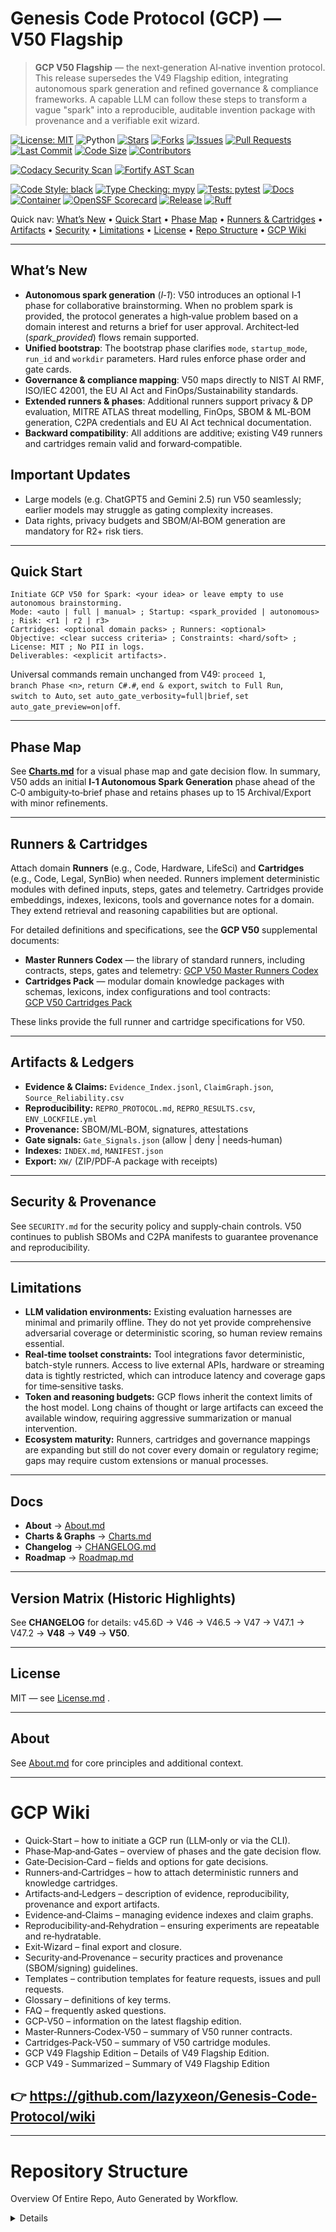 # Genesis Code Protocol (GCP) — V50 Flagship

> **GCP V50 Flagship** — the next‑generation AI‑native invention protocol. This release supersedes the V49 Flagship edition, integrating autonomous spark generation and refined governance & compliance frameworks. A capable LLM can follow these steps to transform a vague "spark" into a reproducible, auditable invention package with provenance and a verifiable exit wizard.

<!-- PR Mentor badges -->
<!-- CORE BADGES -->
[![License: MIT](https://img.shields.io/badge/license-MIT-brightgreen)](LICENSE.md)
![Python](https://img.shields.io/badge/python-3.10%2B-blue)
[![Stars](https://img.shields.io/github/stars/lazyxeon/Genesis-Code-Protocol?style=flat)](https://github.com/lazyxeon/Genesis-Code-Protocol/stargazers)
[![Forks](https://img.shields.io/github/forks/lazyxeon/Genesis-Code-Protocol?style=flat)](https://github.com/lazyxeon/Genesis-Code-Protocol/network/members)
[![Issues](https://img.shields.io/github/issues/lazyxeon/Genesis-Code-Protocol)](https://github.com/lazyxeon/Genesis-Code-Protocol/issues)
[![Pull Requests](https://img.shields.io/github/issues-pr/lazyxeon/Genesis-Code-Protocol)](https://github.com/lazyxeon/Genesis-Code-Protocol/pulls)
[![Last Commit](https://img.shields.io/github/last-commit/lazyxeon/Genesis-Code-Protocol)](https://github.com/lazyxeon/Genesis-Code-Protocol/commits/main)
[![Code Size](https://img.shields.io/github/languages/code-size/lazyxeon/Genesis-Code-Protocol)](https://github.com/lazyxeon/Genesis-Code-Protocol)
[![Contributors](https://img.shields.io/github/contributors/lazyxeon/Genesis-Code-Protocol)](https://github.com/lazyxeon/Genesis-Code-Protocol/graphs/contributors)

<!-- CI / AUTOMATION BADGES -->
[![Codacy Security Scan](https://github.com/lazyxeon/Genesis-Code-Protocol/actions/workflows/codacy.yml/badge.svg)](https://github.com/lazyxeon/Genesis-Code-Protocol/actions/workflows/codacy.yml)
[![Fortify AST Scan](https://github.com/lazyxeon/Genesis-Code-Protocol/actions/workflows/fortify.yml/badge.svg)](https://github.com/lazyxeon/Genesis-Code-Protocol/actions/workflows/fortify.yml)

<!-- QUALITY / STYLE -->
[![Code Style: black](https://img.shields.io/badge/code%20style-black-000000.svg)](https://black.readthedocs.io/)
[![Type Checking: mypy](https://img.shields.io/badge/type%20checking-mypy-2A6DB2)](https://mypy.readthedocs.io/)
[![Tests: pytest](https://img.shields.io/badge/tests-pytest-0A9EDC)](https://docs.pytest.org/)
[![Docs](https://img.shields.io/badge/docs-mkdocs%20material-blue)](https://lazyxeon.github.io/Genesis-Code-Protocol/)
[![Container](https://img.shields.io/badge/ghcr-image-blue)](https://ghcr.io/lazyxeon/Genesis-Code-Protocol)
[![OpenSSF Scorecard](https://api.scorecard.dev/projects/github.com/lazyxeon/Genesis-Code-Protocol/badge)](https://scorecard.dev/viewer/?uri=github.com/lazyxeon/Genesis-Code-Protocol)
[![Release](https://img.shields.io/github/v/release/lazyxeon/Genesis-Code-Protocol)](https://github.com/lazyxeon/Genesis-Code-Protocol/releases/latest)
[![Ruff](https://img.shields.io/badge/Ruff-linting-blue)](https://docs.astral.sh/ruff/)

Quick nav: [What’s New](#whats-new) • [Quick Start](#quick-start) • [Phase Map](#phase-map) • [Runners & Cartridges](#runners--cartridges) • [Artifacts](#artifacts--ledgers) • [Security](#security--provenance) • [Limitations](#limitations) • [License](#license) • [Repo Structure](#Repository-Structure) •  [GCP Wiki](#GCP-Wiki)

---

## What’s New

- **Autonomous spark generation** (*I‑1*): V50 introduces an optional I‑1 phase for collaborative brainstorming. When no problem spark is provided, the protocol generates a high‑value problem based on a domain interest and returns a brief for user approval. Architect‑led (*spark_provided*) flows remain supported.
- **Unified bootstrap**: The bootstrap phase clarifies `mode`, `startup_mode`, `run_id` and `workdir` parameters. Hard rules enforce phase order and gate cards.
- **Governance & compliance mapping**: V50 maps directly to NIST AI RMF, ISO/IEC 42001, the EU AI Act and FinOps/Sustainability standards.
- **Extended runners & phases**: Additional runners support privacy & DP evaluation, MITRE ATLAS threat modelling, FinOps, SBOM & ML‑BOM generation, C2PA credentials and EU AI Act technical documentation.
- **Backward compatibility**: All additions are additive; existing V49 runners and cartridges remain valid and forward‑compatible.

## Important Updates

- Large models (e.g. ChatGPT5 and Gemini 2.5) run V50 seamlessly; earlier models may struggle as gating complexity increases.
- Data rights, privacy budgets and SBOM/AI‑BOM generation are mandatory for R2+ risk tiers.

---

## Quick Start

```
Initiate GCP V50 for Spark: <your idea> or leave empty to use autonomous brainstorming.
Mode: <auto | full | manual> ; Startup: <spark_provided | autonomous> ; Risk: <r1 | r2 | r3>
Cartridges: <optional domain packs> ; Runners: <optional>
Objective: <clear success criteria> ; Constraints: <hard/soft> ; License: MIT ; No PII in logs.
Deliverables: <explicit artifacts>.
```

Universal commands remain unchanged from V49: `proceed 1`, `branch Phase <n>`, `return C#.#`, `end & export`, `switch to Full Run`, `switch to Auto`, `set auto_gate_verbosity=full|brief`, `set auto_gate_preview=on|off`.

---

## Phase Map

See **[Charts.md](./Charts.md)** for a visual phase map and gate decision flow. In summary, V50 adds an initial **I‑1 Autonomous Spark Generation** phase ahead of the C‑0 ambiguity‑to‑brief phase and retains phases up to 15 Archival/Export with minor refinements.

---

## Runners & Cartridges

Attach domain **Runners** (e.g., Code, Hardware, LifeSci) and **Cartridges** (e.g., Code, Legal, SynBio) when needed. Runners implement deterministic modules with defined inputs, steps, gates and telemetry. Cartridges provide embeddings, indexes, lexicons, tools and governance notes for a domain. They extend retrieval and reasoning capabilities but are optional.

For detailed definitions and specifications, see the **GCP V50** supplemental documents:

- **Master Runners Codex** — the library of standard runners, including contracts, steps, gates and telemetry: [GCP V50 Master Runners Codex](GCP%20Runners/GCP%20V50%20Supplemental%20Docs/GCP%20V50%20Master%20Runners%20Codex.md)
- **Cartridges Pack** — modular domain knowledge packages with schemas, lexicons, index configurations and tool contracts: [GCP V50 Cartridges Pack](GCP%20Runners/GCP%20V50%20Supplemental%20Docs/GCP%20V50%20Cartridges%20Pack.md)

These links provide the full runner and cartridge specifications for V50.

---

## Artifacts & Ledgers

- **Evidence & Claims:** `Evidence_Index.jsonl`, `ClaimGraph.json`, `Source_Reliability.csv`
- **Reproducibility:** `REPRO_PROTOCOL.md`, `REPRO_RESULTS.csv`, `ENV_LOCKFILE.yml`
- **Provenance:** SBOM/ML‑BOM, signatures, attestations
- **Gate signals:** `Gate_Signals.json` (allow | deny | needs‑human)
- **Indexes:** `INDEX.md`, `MANIFEST.json`
- **Export:** `XW/` (ZIP/PDF‑A package with receipts)

---

## Security & Provenance

See `SECURITY.md` for the security policy and supply‑chain controls. V50 continues to publish SBOMs and C2PA manifests to guarantee provenance and reproducibility.

---

## Limitations

- **LLM validation environments:** Existing evaluation harnesses are minimal and primarily offline. They do not yet provide comprehensive adversarial coverage or deterministic scoring, so human review remains essential.
- **Real‑time toolset constraints:** Tool integrations favor deterministic, batch-style runners. Access to live external APIs, hardware or streaming data is tightly restricted, which can introduce latency and coverage gaps for time‑sensitive tasks.
- **Token and reasoning budgets:** GCP flows inherit the context limits of the host model. Long chains of thought or large artifacts can exceed the available window, requiring aggressive summarization or manual intervention.
- **Ecosystem maturity:** Runners, cartridges and governance mappings are expanding but still do not cover every domain or regulatory regime; gaps may require custom extensions or manual processes.

---

## Docs

- **About** → [About.md](./About.md)  
- **Charts & Graphs** → [Charts.md](./Charts.md)  
- **Changelog** → [CHANGELOG.md](./CHANGELOG.md)
- **Roadmap** → [Roadmap.md](./Roadmap.md)

---

## Version Matrix (Historic Highlights)

See **CHANGELOG** for details: v45.6D → V46 → V46.5 → V47 → V47.1 → V47.2 → **V48** → **V49** → **V50**.

---

## License

MIT — see [License.md](./LICENSE.md) .

---

## About

See [About.md](./About.md) for core principles and additional context.

---

#  **GCP Wiki**

- Quick‑Start – how to initiate a GCP run (LLM‑only or via the CLI).
- Phase‑Map‑and‑Gates – overview of phases and the gate decision flow.
- Gate‑Decision‑Card – fields and options for gate decisions.
- Runners‑and‑Cartridges – how to attach deterministic runners and knowledge cartridges.
- Artifacts‑and‑Ledgers – description of evidence, reproducibility, provenance and export artifacts.
- Evidence‑and‑Claims – managing evidence indexes and claim graphs.
- Reproducibility‑and‑Rehydration – ensuring experiments are repeatable and re‑hydratable.
- Exit‑Wizard – final export and closure.
- Security‑and‑Provenance – security practices and provenance (SBOM/signing) guidelines.
- Templates – contribution templates for feature requests, issues and pull requests.
- Glossary – definitions of key terms.
- FAQ – frequently asked questions.
- GCP‑V50 – information on the latest flagship edition.
- Master‑Runners‑Codex‑V50 – summary of V50 runner contracts.
- Cartridges‑Pack‑V50 – summary of V50 cartridge modules.
- GCP V49 Flagship Edition – Details of V49 Flagship Edition.
- GCP V49 ‐ Summarized – Summary of V49 Flagship Edition

## **👉 https://github.com/lazyxeon/Genesis-Code-Protocol/wiki**

---

# **Repository Structure**

Overview Of Entire Repo, Auto Generated by Workflow.
 
<details><!-- BEGIN:REPO_STRUCTURE -->
```
├── .devcontainer/
│   └── devcontainer.json
├── .dockerignore
├── .flake8
├── .gitattributes
├── .gitignore
├── .markdownlint.yml
├── .markdownlintignore
├── .pre-commit-config.yaml
├── About.md
├── CHANGELOG.md
├── CITATION.cff
├── Charts.md
├── Code of Conduct.md
├── Contributing.md
├── Dockerfile
├── Documents/
│   ├── A Documents Readme.md
│   ├── AI ChatGPT Critical Analysis Flagship GCP V49.md
│   ├── AI ChatGPT Critical Analysis GCP V45.6D.md
│   ├── AI ChatGPT Critical Analysis GCP V46.md
│   ├── AI ChatGPT Critical Analysis V47 Full Run EV issue.md
│   ├── AI Claude Critical Analysis Flagship GCP V49.md
│   ├── AI Claude Critical Analysis GCP V45.6d.md
│   ├── AI Claude Critical Analysis GCP V46.md
│   ├── AI Claude Critical Analysis V47 full run EV issue.md
│   ├── AI Grok Critical Analysis Flagship GCPV49.md
│   ├── AI Grok Critical Analysis GCP V45.6D.md
│   ├── AI Grok Critical Analysis GCP V46 .md
│   ├── AI Grok Critical Analysis V47 Full Run EV issue.md
│   ├── Feature Requests.md
│   ├── Issue Template.md
│   ├── Operations Manual.md
│   ├── Pull Request Template.md
│   ├── Requirements.md
│   ├── Security.md
│   ├── Theoretical Soundness Analysis.md
│   ├── index.md
│   ├── releases.md
│   └── security_report.md
├── EXIT_WIZARD.txt
├── GCP Current Version(V50 Flagship Edition).md
├── GCP Runners/
│   ├── A V49.0 Master Runners Codex: Flagship Edition.md
│   ├── Agriculture & Environmental MVR Runner.md
│   ├── Archaeology_History Runner.md
│   ├── Code Runner.md
│   ├── Culinary Cartridge.md
│   ├── Cybersecurity Runner.md
│   ├── Deep Sea Runner.md
│   ├── Education Runner.md
│   ├── Energy_Power Runner.md
│   ├── Entertainment Cartridge.md
│   ├── Exotics Runner.md
│   ├── Finance & FinTech Runner.md
│   ├── GCP V50 Supplemental Docs/
│   │   ├── GCP V50 Cartridges Pack.md
│   │   └── GCP V50 Master Runners Codex.md
│   ├── Humanitarian_Disaster Relief Cartridge.md
│   ├── Industrial & Utilities OT Runner.md
│   ├── Infrastructure Runner.md
│   ├── Legal Cartridge.md
│   ├── Life Sciences Runner.md
│   ├── Physical Runner.md
│   ├── Political Systems Runner.md
│   ├── Public Programs_Policy Runner.md
│   ├── Spaceflight_Aerospace Runner.md
│   ├── Sports_Athletics Cartridge.md
│   └── Theology Runner.md
├── GCP-All-Variants/
│   ├── Changelog.md
│   ├── Changelog_P2.md
│   ├── V09.md
│   ├── V11.md
│   ├── V20.md
│   ├── V22.md
│   ├── V23.md
│   ├── V30.md
│   ├── V34.md
│   ├── V35.md
│   ├── V36.md
│   ├── V40.md
│   ├── V41.md
│   ├── V42.md
│   ├── V43.0.md
│   ├── V43.6.md
│   ├── V43.7.md
│   ├── V44.1.md
│   ├── V44.7.md
│   ├── V44.8.md
│   ├── V44.9b.md
│   ├── V44.9d.md
│   ├── V45.0.md
│   ├── V45.1.md
│   ├── V45.2.md
│   ├── V45.3.md
│   ├── V45.4A.md
│   ├── V45.5.md
│   ├── V45.6.md
│   ├── V46.0.md
│   ├── V46.5.md
│   ├── V47.0.md
│   ├── V47.1.md
│   ├── V47.2.md
│   ├── V48.0.md
│   ├── V49.0.md
│   ├── V49.1 Flagship Edition.md
│   └── V50.md
├── LICENSE.md
├── Makefile
├── Notebooks/
│   ├── A Notebook Readme.md
│   ├── Adaptive QoS Allocator.ipynb
│   ├── Alloy Perceptual Loss.py
│   ├── Alloyscript.py
│   ├── Audio Processing.md
│   ├── Duality Unzipped Ouput/
│   │   ├── BENCHMARK_LEDGER.md
│   │   ├── DECISION_LEDGER.md
│   │   ├── ENV_LOCKFILE.yml
│   │   ├── Makefile
│   │   ├── README.md
│   │   ├── S49_6_Param_Sweep.csv
│   │   ├── S49_extended_details (1).csv
│   │   ├── S49_extended_summary (1).csv
│   │   ├── __init__.py
│   │   ├── adaptive_controller.py
│   │   ├── api_server.py
│   │   ├── dataplane.py
│   │   ├── default_policy.yml
│   │   ├── duality-agent.service
│   │   ├── flow_classifier.py
│   │   ├── main.py
│   │   ├── masque_placeholder.py
│   │   ├── openapi.yaml
│   │   ├── policy.py
│   │   ├── requirements.txt
│   │   ├── setup_duality.sh
│   │   ├── sim_duality.py
│   │   └── sqm_duality.conf
│   ├── Full Runs/
│   │   ├── A FR Readme.md
│   │   ├── Flagship Full Runs/
│   │   ├── GCP V50 Full Runs/
│   │   ├── High Speed Internet Issue V49 Full Run.md
│   │   ├── Known EV issue Full Run, GCPv47.md
│   │   ├── Latch Full run.md
│   │   ├── Quantum Mechanics Full Run.md
│   │   ├── Solar Energy Full Run.md
│   │   └── V48 Full Run.md
│   ├── JACCO.ipynb
│   ├── Latch LCH.md
│   ├── MOSAIC.ipynb
│   └── Modulift Unzipped Output/
│       ├── CMakeLists.txt
│       ├── README_MODULIFT_v0.1.md
│       ├── REFERENCES.md
│       ├── S48_-0.5A_CK_Drift.md
│       ├── S48_-0.8_TRIZ_Contradictions.md
│       ├── S48_-1_WorthIt_Report.md
│       ├── S48_10.0_Simplicity_Audit.md
│       ├── S48_10.5_Optimization_Ledger.md
│       ├── S48_1_Context_Dossier.md
│       ├── S48_2_Influence_Matrix.md
│       ├── S48_3_Design_Envelope.md
│       ├── S48_4_BranchTree.md
│       ├── S48_5_Architecture_Blueprint.md
│       ├── S48_6_FunctionalPlan.md
│       ├── S48_8.9_RedTeam_Findings.md
│       ├── S48_9_Validation_Template.md
│       ├── bench_build.ps1
│       ├── bench_build.sh
│       ├── enable-named-modules.cmake
│       ├── headers.cmake
│       ├── hu-clang-gcc.cmake
│       ├── hu-msvc.cmake
│       ├── lib.cpp
│       ├── main.cpp
│       ├── math.hpp
│       ├── modulift-bench.yml
│       ├── modulift_explain.py
│       ├── modulift_explain_rules.json
│       └── util.hpp
├── README.md
├── Roadmap.md
├── SECURITY.md
├── Table Of Contents.md
├── cli_bundle/
│   ├── Readme.md
│   ├── __init__.py
│   ├── audit_utils.py
│   ├── full_run.py
│   ├── gcp_cli.py
│   ├── phase1.py
│   ├── phase6_7.py
│   ├── prompt_utils.py
│   └── requirements.txt
├── cost_model.md
├── docker/
│   ├── .dockerignore
│   ├── Dockerfile
│   └── requirements.txt
├── docs/
│   ├── ci-workflow-diagnoser-runbook.md
│   ├── dependency-review-workflow.md
│   ├── index.md
│   ├── roadmap.md
│   └── runbook.md
├── governance.yaml
├── integration_contract.md
├── lyra-exit-bundle-copilot_fix-ca55d134-03f1-4931-9d50-938a5add5ec0.zip
├── mkdocs.yml
├── observability.yaml
├── pytest.ini
├── requirements-dev.txt
├── requirements.txt
├── scripts/
│   ├── __init__.py
│   ├── fix_md_spacing.py
│   ├── generate_changelog.py
│   ├── generate_repo_toc.py
│   ├── generate_sbom.py
│   ├── make_exit_bundle.sh
│   ├── update_repo_structure.py
│   ├── validate_dependencies.py
│   └── validate_workflows.py
├── security.md
├── setup.py
├── src/
│   ├── __init__.py
│   ├── automerge.py
│   ├── codacy.py
│   ├── config.py
│   ├── errors.py
│   ├── ethicalcheck.py
│   ├── fortify.py
│   ├── fuzz.py
│   ├── ingest.py
│   ├── logging_utils.py
│   ├── main.py
│   ├── matrix_ci/
│   │   ├── __init__.py
│   │   └── pipeline.py
│   ├── remediate.py
│   ├── report.py
│   ├── rollback.py
│   ├── scan.py
│   └── utils.py
├── tests/
│   ├── automerge_skip_test.py
│   ├── conftest.py
│   ├── contract_test.py
│   ├── e2e_smoke_test.py
│   ├── ethicalcheck_test.py
│   ├── perf_test.py
│   ├── rollback_test.py
│   ├── security_test.py
│   ├── spec_validation_test.py
│   └── test_release_workflows.py
│   └── test_release_bundle.py
├── tools/
│   └── audit-workflows.sh
└── workflow_manifest.json
```
<!-- END:REPO_STRUCTURE --></details>
